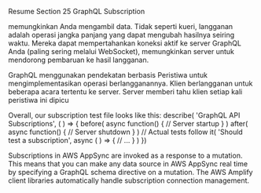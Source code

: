 Resume Section 25 GraphQL Subscription

memungkinkan Anda mengambil data. Tidak seperti kueri, langganan adalah operasi jangka panjang yang dapat mengubah hasilnya seiring waktu. Mereka dapat mempertahankan koneksi aktif ke server GraphQL Anda (paling sering melalui WebSocket), memungkinkan server untuk mendorong pembaruan ke hasil langganan.

GraphQL menggunakan pendekatan berbasis Peristiwa untuk mengimplementasikan operasi berlangganannya. Klien berlangganan untuk beberapa acara tertentu ke server. Server memberi tahu klien setiap kali peristiwa ini dipicu

Overall, our subscription test file looks like this: describe( 'GraphQL API Subscriptions', ( ) => { before( async function() { // Server startup } ) after( async function() { // Server shutdown } ) // Actual tests follow it( 'Should test a subscription', async ( ) => { // ... } ) })

Subscriptions in AWS AppSync are invoked as a response to a mutation. This means that you can make any data source in AWS AppSync real time by specifying a GraphQL schema directive on a mutation. The AWS Amplify client libraries automatically handle subscription connection management.
